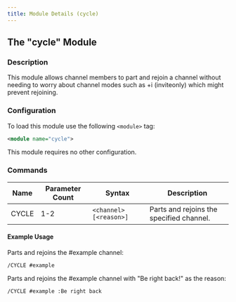 ```yaml
---
title: Module Details (cycle)
---
```


## The "cycle" Module

### Description

This module allows channel members to part and rejoin a channel without needing to worry about channel modes such as +i (inviteonly) which might prevent rejoining.

### Configuration

To load this module use the following `<module>` tag:

```xml
<module name="cycle">
```

This module requires no other configuration.

### Commands

Name  | Parameter Count | Syntax                 | Description
----- | --------------- | ---------------------- | -----------
CYCLE | 1-2             | `<channel> [<reason>]` | Parts and rejoins the specified channel.

#### Example Usage

Parts and rejoins the #example channel:

```plaintext
/CYCLE #example
```

Parts and rejoins the #example channel with "Be right back!" as the reason:

```plaintext
/CYCLE #example :Be right back
```
